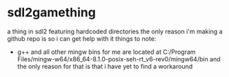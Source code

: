 # sdl2gamething
a thing in sdl2 featuring hardcoded directories
the only reason i'm making a github repo is so i can get help with it
things to note: 
- g++ and all other mingw bins for me are located at C:/Program Files/mingw-w64/x86_64-8.1.0-posix-seh-rt_v6-rev0/mingw64/bin
and the only reason for that is that i have yet to find a workaround
